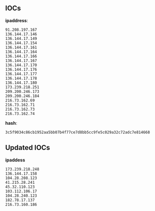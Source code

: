 
## IOCs

__ipaddress__:

```text
91.208.197.167
136.144.17.146
136.144.17.149
136.144.17.154
136.144.17.161
136.144.17.164
136.144.17.166
136.144.17.167
136.144.17.170
136.144.17.176
136.144.17.177
136.144.17.178
136.144.17.180
173.239.218.251
209.200.246.173
209.200.246.184
216.73.162.69
216.73.162.71
216.73.162.73
216.73.162.74
```
__hash__:

```text
3c5f9034c86cb1952aa5bb07b4f77ce7d8bb5cc9fe5c029a32c72adc7e814668
```

## Updated IOCs

__ipaddess__

```text
173.239.218.248 
136.144.17.158 
104.28.208.123 
41.215.28.241
45.32.110.123
103.112.106.17
104.28.240.123
182.78.17.137
216.73.160.186
```



